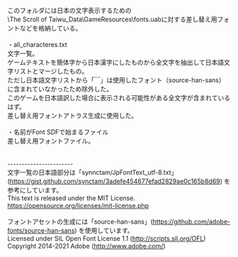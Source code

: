 このフォルダには日本の文字表示するための<br>
\The Scroll of Taiwu_Data\GameResources\fonts.uabに対する差し替え用フォントなどを格納している。<br>
<br>
・all_characteres.txt<br>
文字一覧。<br>
ゲームテキストを簡体字から日本漢字にしたものから全文字を抽出して日本語文字リストとマージしたもの。<br>
ただし日本語文字リストから「￣」は使用したフォント（source-han-sans）に含まれていなかったため除外した。<br>
このゲームを日本語訳した場合に表示される可能性がある全文字が含まれているはず。<br>
差し替え用フォントアトラス生成に使用した。<br>
<br>
・名前がFont SDFで始まるファイル<br>
差し替え用フォントファイル。<br>
<br>
<br>
-----------------------<br>
文字一覧の日本語部分は「synnctam/JpFontText_utf-8.txt」(https://gist.github.com/synctam/3adefe454677efad2829ae0c165b8d69) を参考にしています。<br>
This text is released under the MIT License.<br>
https://opensource.org/licenses/mit-license.php<br>
<br>
フォントアセットの生成には「source-han-sans」(https://github.com/adobe-fonts/source-han-sans) を使用しています。<br>
Licensed under SIL Open Font License 1.1 (http://scripts.sil.org/OFL)<br>
Copyright 2014-2021 Adobe (http://www.adobe.com/)<br>
